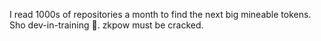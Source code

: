 I read 1000s of repositories a month to find the next big mineable tokens.
Sho dev-in-training 🍄. 
zkpow must be cracked.
